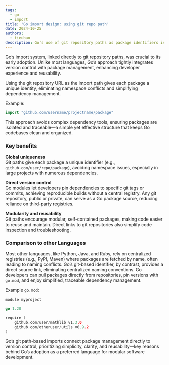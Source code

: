 ```yaml
---
tags:
  - go
  - import
title: 'Go import design: using git repo path'
date: 2024-10-25
authors:
  - tieubao
description: Go’s use of git repository paths as package identifiers is a unique and powerful feature. Unlike most languages that rely on centralized package repositories, Go links directly to git paths.
---
```


Go’s import system, linked directly to git repository paths, was crucial to its early adoption. Unlike most languages, Go’s approach tightly integrates version control with package management, enhancing developer experience and reusability.

Using the git repository URL as the import path gives each package a unique identity, eliminating namespace conflicts and simplifying dependency management.

Example:

```go
import "github.com/username/projectname/package"
```

This approach avoids complex dependency tools, ensuring packages are isolated and traceable—a simple yet effective structure that keeps Go codebases clean and organized.

### Key benefits

**Global uniqueness**  
Git paths give each package a unique identifier (e.g., `github.com/user/repo/package`), avoiding namespace issues, especially in large projects with numerous dependencies.

**Direct version control**  
Go modules let developers pin dependencies to specific git tags or commits, achieving reproducible builds without a central registry. Any git repository, public or private, can serve as a Go package source, reducing reliance on third-party registries.

**Modularity and reusability**  
Git paths encourage modular, self-contained packages, making code easier to reuse and maintain. Direct links to git repositories also simplify code inspection and troubleshooting.

### Comparison to other Languages

Most other languages, like Python, Java, and Ruby, rely on centralized registries (e.g., PyPI, Maven) where packages are fetched by name, often leading to naming conflicts. Go’s git-based identifier, by contrast, provides a direct source link, eliminating centralized naming conventions. Go developers can pull packages directly from repositories, pin versions with `go.mod`, and enjoy simplified, traceable dependency management.

Example `go.mod`:

```go
module myproject

go 1.20

require (
    github.com/user/mathlib v1.3.0
    github.com/otheruser/utils v0.9.2
)
```

Go’s git path-based imports connect package management directly to version control, prioritizing simplicity, clarity, and reusability—key reasons behind Go’s adoption as a preferred language for modular software development.